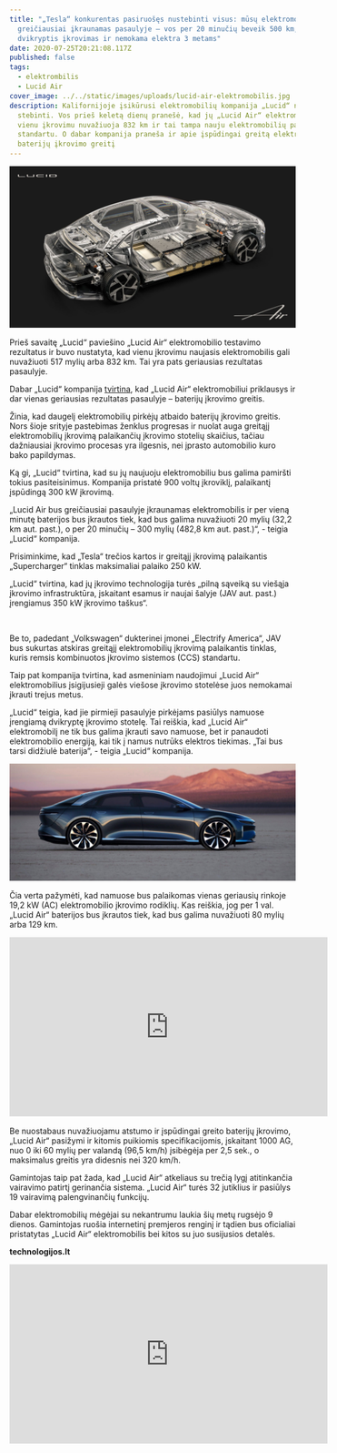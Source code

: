 ```yaml
---
title: "„Tesla“ konkurentas pasiruošęs nustebinti visus: mūsų elektromobilis bus
  greičiausiai įkraunamas pasaulyje – vos per 20 minučių beveik 500 km,
  dvikryptis įkrovimas ir nemokama elektra 3 metams"
date: 2020-07-25T20:21:08.117Z
published: false
tags:
  - elektrombilis
  - Lucid Air
cover_image: ../../static/images/uploads/lucid-air-elektromobilis.jpg
description: Kalifornijoje įsikūrusi elektromobilių kompanija „Lucid“ nenustoja
  stebinti. Vos prieš keletą dienų pranešė, kad jų „Lucid Air“ elektromobilis
  vienu įkrovimu nuvažiuoja 832 km ir tai tampa nauju elektromobilių pasaulio
  standartu. O dabar kompanija praneša ir apie įspūdingai greitą elektromobilio
  baterijų įkrovimo greitį
---
```

![Lucid Air](../../static/images/uploads/lucid-air-elektromobilis-2.jpg "Lucid Air")

Prieš savaitę „Lucid“ paviešino „Lucid Air“ elektromobilio testavimo rezultatus ir buvo nustatyta, kad vienu įkrovimu naujasis elektromobilis gali nuvažiuoti 517 mylių arba 832 km. Tai yra pats geriausias rezultatas pasaulyje.

Dabar „Lucid“ kompanija [tvirtina](https://lucidmotors.com/), kad „Lucid Air“ elektromobiliui priklausys ir dar vienas geriausias rezultatas pasaulyje – baterijų įkrovimo greitis.

Žinia, kad daugelį elektromobilių pirkėjų atbaido baterijų įkrovimo greitis. Nors šioje srityje pastebimas ženklus progresas ir nuolat auga greitąjį elektromobilių įkrovimą palaikančių įkrovimo stotelių skaičius, tačiau dažniausiai įkrovimo procesas yra ilgesnis, nei įprasto automobilio kuro bako papildymas.

Ką gi, „Lucid“ tvirtina, kad su jų naujuoju elektromobiliu bus galima pamiršti tokius pasiteisinimus. Kompanija pristatė 900 voltų įkroviklį, palaikantį įspūdingą 300 kW įkrovimą.

„Lucid Air bus greičiausiai pasaulyje įkraunamas elektromobilis ir per vieną minutę baterijos bus įkrautos tiek, kad bus galima nuvažiuoti 20 mylių (32,2 km aut. past.), o per 20 minučių – 300 mylių (482,8 km aut. past.)“, - teigia „Lucid“ kompanija.

Prisiminkime, kad „Tesla“ trečios kartos ir greitąjį įkrovimą palaikantis „Supercharger“ tinklas maksimaliai palaiko 250 kW.

„Lucid“ tvirtina, kad jų įkrovimo technologija turės „pilną sąveiką su viešąja įkrovimo infrastruktūra, įskaitant esamus ir naujai šalyje (JAV aut. past.) įrengiamus 350 kW įkrovimo taškus“.

![]()

Be to, padedant „Volkswagen“ dukterinei įmonei „Electrify America“, JAV bus sukurtas atskiras greitąjį elektromobilių įkrovimą palaikantis tinklas, kuris remsis kombinuotos įkrovimo sistemos (CCS) standartu.

Taip pat kompanija tvirtina, kad asmeniniam naudojimui „Lucid Air“ elektromobilius įsigijusieji galės viešose įkrovimo stotelėse juos nemokamai įkrauti trejus metus.

„Lucid“ teigia, kad jie pirmieji pasaulyje pirkėjams pasiūlys namuose įrengiamą dvikryptę įkrovimo stotelę. Tai reiškia, kad „Lucid Air“ elektromobilį ne tik bus galima įkrauti savo namuose, bet ir panaudoti elektromobilio energiją, kai tik į namus nutrūks elektros tiekimas. „Tai bus tarsi didžiulė baterija“, - teigia „Lucid“ kompanija.

![Lucid Air](../../static/images/uploads/lucid-air-elektromobilis-1.jpg "Lucid Air")

Čia verta pažymėti, kad namuose bus palaikomas vienas geriausių rinkoje 19,2 kW (AC) elektromobilio įkrovimo rodiklių. Kas reiškia, jog per 1 val. „Lucid Air“ baterijos bus įkrautos tiek, kad bus galima nuvažiuoti 80 mylių arba 129 km.

<iframe width="560" height="315" src="https://www.youtube.com/embed/tMPOUFkRSfY" frameborder="0" allow="accelerometer; autoplay; encrypted-media; gyroscope; picture-in-picture" allowfullscreen></iframe>

Be nuostabaus nuvažiuojamu atstumo ir įspūdingai greito baterijų įkrovimo, „Lucid Air“ pasižymi ir kitomis puikiomis specifikacijomis, įskaitant 1000 AG, nuo 0 iki 60 mylių per valandą (96,5 km/h) įsibėgėja per 2,5 sek., o maksimalus greitis yra didesnis nei 320 km/h.

Gamintojas taip pat žada, kad „Lucid Air“ atkeliaus su trečią lygį atitinkančia vairavimo patirtį gerinančia sistema. „Lucid Air“ turės 32 jutiklius ir pasiūlys 19 vairavimą palengvinančių funkcijų.

Dabar elektromobilių mėgėjai su nekantrumu laukia šių metų rugsėjo 9 dienos. Gamintojas ruošia internetinį premjeros renginį ir tądien bus oficialiai pristatytas „Lucid Air“ elektromobilis bei kitos su juo susijusios detalės.

**technologijos.lt**

<iframe width="560" height="315" src="https://www.youtube.com/embed/jbXEWi-OK4o" frameborder="0" allow="accelerometer; autoplay; encrypted-media; gyroscope; picture-in-picture" allowfullscreen></iframe>